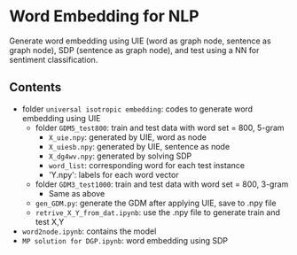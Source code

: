 # Word Embedding for NLP

Generate word embedding using UIE (word as graph node, sentence as graph node), SDP (sentence as graph node), and test using a NN for sentiment classification.

## Contents
- folder  `universal isotropic embedding`: codes to generate word embedding using UIE 
	- folder `GDM5_test800`: train and test data with word set = 800, 5-gram
		- `X_uie.npy`: generated by UIE, word as node 
		- `X_uiesb.npy`: generated by UIE, sentence as node 
		- `X_dg4wv.npy`: generated by solving SDP
		- `word_list`: corresponding word for each test instance 
		- 'Y.npy': labels for each word vector 
	- folder `GDM3_test1000`: train and test data with word set = 800, 3-gram
		- Same as above
	- `gen_GDM.py`: generate the GDM after applying UIE, save to .npy file
	- `retrive_X_Y_from_dat.ipynb`: use the .npy file to generate train and test X,Y
- `word2node.ipynb`: contains the model 
- ```MP solution for DGP.ipynb```: word embedding using SDP
